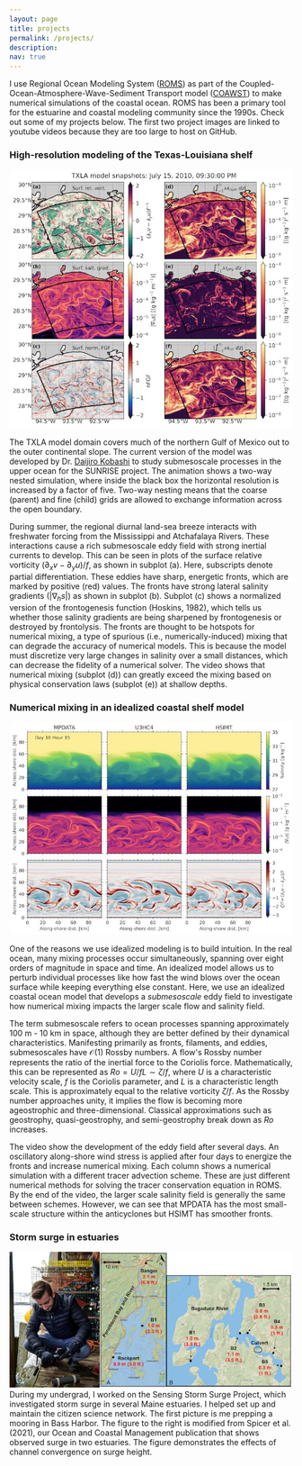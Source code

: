 ```yaml
---
layout: page
title: projects
permalink: /projects/
description:
nav: true
---
```

I use Regional Ocean Modeling System ([ROMS](https://www.myroms.org/)) as part of the Coupled-Ocean-Atmosphere-Wave-Sediment Transport model ([COAWST](https://www.usgs.gov/centers/whcmsc/science/coawst-a-coupled-ocean-atmosphere-wave-sediment-transport-modeling-system)) to make numerical simulations of the coastal ocean. ROMS has been a primary tool for the estuarine and coastal modeling community since the 1990s. Check out some of my projects below. The first two project images are linked to youtube videos because they are too large to host on GitHub.

### High-resolution modeling of the Texas-Louisiana shelf
[![Here](txla_mnum_surf_1011.jpg)](https://www.youtube.com/watch?v=ZLfN9I5l6tw)

The TXLA model domain covers much of the northern Gulf of Mexico out to the outer continental slope. The current version of the model was developed by Dr. <a href="https://www.researchgate.net/profile/Daijiro-Kobashi">Daijiro Kobashi</a> to study submesoscale processes in the upper ocean for the SUNRISE project. The animation shows a two-way nested simulation, where inside the black box the horizontal resolution is increased by a factor of five. Two-way nesting means that the coarse (parent) and fine (child) grids are allowed to exchange information across the open boundary.

During summer, the regional diurnal land-sea breeze interacts with freshwater forcing from the Mississippi and Atchafalaya Rivers. These interactions cause a rich submesoscale eddy field with strong inertial currents to develop. This can be seen in plots of the surface relative vorticity $(\partial_x v - \partial_y u) / f$, as shown in subplot (a). Here, subscripts denote partial differentiation. These eddies have sharp, energetic fronts, which are marked by positive (red) values. The fronts have strong lateral salinity gradients ($|\nabla_h s|$) as shown in subplot (b). Subplot (c) shows a normalized version of the frontogenesis function (Hoskins, 1982), which tells us whether those salinity gradients are being sharpened by frontogenesis or destroyed by frontolysis. The fronts are thought to be hotspots for numerical mixing, a type of spurious (i.e., numerically-induced) mixing that can degrade the accuracy of numerical models. This is because the model must discretize very large changes in salinity over a small distances, which can decrease the fidelity of a numerical solver. The video shows that numerical mixing (subplot (d)) can greatly exceed the mixing based on physical conservation laws (subplot (e)) at shallow depths.

### Numerical mixing in an idealized coastal shelf model
[![Here](shelf_advschemes_zerop1pa.jpeg)](https://www.youtube.com/watch?v=NW_Qem0l8EY)

One of the reasons we use idealized modeling is to build intuition. In the real ocean, many mixing processes occur simultaneously, spanning over eight orders of magnitude in space and time. An idealized model allows us to perturb individual processes like how fast the wind blows over the ocean surface while keeping everything else constant. Here, we use an idealized coastal ocean model that develops a *submesoscale* eddy field to investigate how numerical mixing impacts the larger scale flow and salinity field.

The term submesoscale refers to ocean processes spanning approximately 100 m - 10 km in space, although they are better defined by their dynamical characteristics. Manifesting primarily as fronts, filaments, and eddies, submesoscales have $\mathcal{O}(1)$ Rossby numbers. A flow's Rossby number represents the ratio of the inertial force to the Coriolis force. Mathematically, this can be represented as $Ro=U/fL \sim \zeta/f$, where $U$ is a characteristic velocity scale, $f$ is the Coriolis parameter, and $L$ is a characteristic length scale. This is approximately equal to the relative vorticity $\zeta/f$. As the Rossby number approaches unity, it implies the flow is becoming more ageostrophic and three-dimensional. Classical approximations such as geostrophy, quasi-geostrophy, and semi-geostrophy break down as $Ro$ increases. 

The video show the development of the eddy field after several days. An oscillatory along-shore wind stress is applied after four days to energize the fronts and increase numerical mixing. Each column shows a numerical simulation with a different tracer advection scheme. These are just different numerical methods for solving the tracer conservation equation in ROMS. By the end of the video, the larger scale salinity field is generally the same between schemes. However, we can see that MPDATA has the most small-scale structure within the anticyclones but HSIMT has smoother fronts.

### Storm surge in estuaries
  <img src = "../_pages/sss_combined.png" alt="surge"> <br>
During my undergrad, I worked on the Sensing Storm Surge Project, which investigated storm surge in several Maine estuaries. I helped set up and maintain the citizen science network. The first picture is me prepping a mooring in Bass Harbor. The figure to the right is modified from Spicer et al. (2021), our Ocean and Coastal Management publication that shows observed surge in two estuaries. The figure demonstrates the effects of channel convergence on surge height.

